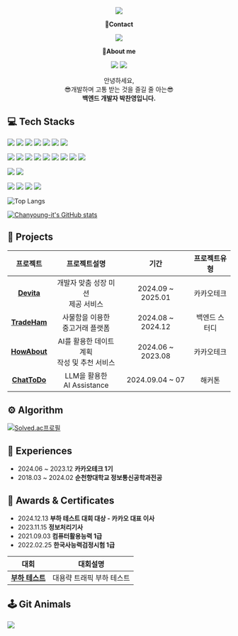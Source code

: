 <!-- header -->
<p align='center'>
  <img src="https://capsule-render.vercel.app/api?type=waving&color=ADD8E6&fontColor=0F1035&height=200&section=header&text=Welcome+to+Chanyoung's+Github!👋&fontSize=40"/>
</p>


<!-- Contact badge -->
<p align='center'><strong>📧Contact</strong></p>
<p align='center'>
  <!-- gmail -->
  <img src="https://img.shields.io/badge/uniti2037@gmail.com-EA4335?style=flat-square&logo=gmail&logoColor=white"/>
</p>

<!-- About me badge -->
<p align='center'><strong>👋About me</strong></p>
<p align='center'>
  <!-- Portfolio -->
<!--   <a href="https://substantial-radish-aee.notion.site/YOO-SEUNGAH-f8ec26cbeada4ee48ea40a940330324d?pvs=4"><img src="https://img.shields.io/badge/Portfolio-000000?style=flat-square&logo=notion&logoColor=white"/></a> -->
  <!-- Tistory -->
  <a href="https://young-code.tistory.com"><img src="https://img.shields.io/badge/Tech Blog-FF5722?style=flat-square&logo=tistory&logoColor=white"/></a>
  <!-- Velog -->
  <a href="https://velog.io/@uniti0903/posts"><img src="https://img.shields.io/badge/First Tech Blog-20C997?style=flat-square&logo=velog&logoColor=white"/></a>
</p>

<!-- 소개글 -->
<p align='center'>
  안녕하세요,<br>
  😎개발하며 고통 받는 것을 즐길 줄 아는😎<br>
  <strong>백엔드 개발자 박찬영입니다.</strong>
</p>

<!-- 기술 스택 -->
## 💻 Tech Stacks
<!-- Backend -->
<p>
  <img src="https://img.shields.io/badge/Java-b07219?style=flat-square&logoColor=white"/>
  <img src="https://img.shields.io/badge/Spring Boot-6DB33F?style=flat-square&logo=springboot&logoColor=white"/>
  <img src="https://img.shields.io/badge/Spring Data JPA-6DB33F?style=flat-square&logoColor=white"/>
  <img src="https://img.shields.io/badge/MySQL-4479A1?style=flat-square&logo=mysql&logoColor=white"/>
  <img src="https://img.shields.io/badge/MongoDB-47A248?style=flat-square&logo=mongodb&logoColor=white"/>
  <img src="https://img.shields.io/badge/Redis-DC382D?style=flat-square&logo=redis&logoColor=white"/>
  <img src="https://img.shields.io/badge/Apache JMeter-D22128?style=flat-square&logo=apache%20jmeter&logoColor=white"/>
</p>
<!-- DevOps -->
<p>
  <img src="https://img.shields.io/badge/amazon-FF9900?style=flat-square&logo=amazon&logoColor=black" />
  <img src="https://img.shields.io/badge/jenkins-D24939?style=flat-square&logo=jenkins&logoColor=white" />
  <img src="https://img.shields.io/badge/github%20actions-2088FF?style=flat-square&logo=github%20actions&logoColor=white" />
  <img src="https://img.shields.io/badge/docker-2496ED?style=flat-square&logo=docker&logoColor=white" />
  <img src="https://img.shields.io/badge/nginx-269539?style=flat-square&logo=nginx&logoColor=white" />
  <img src="https://img.shields.io/badge/terraform-623CE4?style=flat-square&logo=terraform&logoColor=white" />
  <img src="https://img.shields.io/badge/ansible-EE0000?style=flat-square&logo=ansible&logoColor=white" />
  <img src="https://img.shields.io/badge/prometheus-E6522C?style=flat-square&logo=prometheus&logoColor=white" />
  <img src="https://img.shields.io/badge/grafana-F46800?style=flat-square&logo=grafana&logoColor=white" />
</p>
<!-- Frontend -->
<p>
  <img src="https://img.shields.io/badge/HTML5-E34F26?style=flat-square&logo=html5&logoColor=white"/>
  <img src="https://img.shields.io/badge/CSS3-1572B6?style=flat-square&logo=css3&logoColor=white"/>
</p>
<!-- Tools -->
<p>
  <img src="https://img.shields.io/badge/Git-F05032?style=flat-square&logo=git&logoColor=white"/>
  <img src="https://img.shields.io/badge/GitHub-181717?style=flat-square&logo=github&logoColor=white"/>
  <img src="https://img.shields.io/badge/Jira-0053CC?style=flat-square&logo=jira&logoColor=white"/>
  <img src="https://img.shields.io/badge/Notion-000000?style=flat-square&logo=notion&logoColor=white"/>
</p>

<!-- 사용한 언어 순위 카드 -->
![Top Langs](https://github-readme-stats.vercel.app/api/top-langs/?username=SeungAh-Yoo99&layout=compact&theme=tokyonight)

<!-- GitHub Stats Card -->
[![Chanyoung-it's GitHub stats](https://github-readme-stats.vercel.app/api?username=chanyoungit&show_icons=true&theme=tokyonight)](https://github.com/chanyoungit/github-readme-stats)

<!-- 프로젝트 -->
## 💾 Projects
|프로젝트|프로젝트설명|기간|프로젝트유형|
|:---:|:---:|:---:|:---:|
|<strong>[Devita](https://github.com/KTB-FinalProject-Team1/Devita_Backend/tree/master)<strong>|개발자 맞춤 성장 미션 <br>제공 서비스|2024.09 ~ 2025.01|카카오테크|
|<strong>[TradeHam](https://github.com/chanyoungit/tradeham-backend)<strong>|사물함을 이용한 <br> 중고거래 플랫폼|2024.08 ~ 2024.12|백엔드 스터디|
|<strong>[HowAbout](https://github.com/HowwAbout)<strong>|AI를 활용한 데이트 계획 <br>작성 및 추천 서비스|2024.06 ~ 2023.08|카카오테크|
|<strong>[ChatToDo](https://github.com/ktb-hackerthon)<strong>|LLM을 활용한 <br> AI Assistance|2024.09.04 ~ 07|해커톤|

<!-- 알고리즘 역량 -->
## ⚙️ Algorithm

<!-- solved.ac 프로필 -->
[![Solved.ac프로필](http://mazassumnida.wtf/api/v2/generate_badge?boj=uniti0903)](https://solved.ac/uniti0903)

<!-- 경험 -->
## 🏃 Experiences
<ul>
  <li>2024.06 ~ 2023.12 <strong>카카오테크 1기</strong></li>
  <li>2018.03 ~ 2024.02 <strong>순천향대학교 정보통신공학과전공</strong></li>
</ul>

<!-- 자격증 -->
## 🏅 Awards & Certificates
<ul>
  <li>2024.12.13 <strong>부하 테스트 대회 대상 - 카카오 대표 이사</strong></li>
  <li>2023.11.15 <strong>정보처리기사</strong></li>
  <li>2021.09.03 <strong>컴퓨터활용능력 1급</strong></li>
  <li>2022.02.25 <strong>한국사능력검정시험 1급</strong></li>
</ul>

|대회|대회설명|
|:---:|:---:|
|<strong>[부하 테스트](https://github.com/chanyoungit/large-scale-load-testing-challenge)<strong>|대용략 트래픽 부하 테스트|

<!-- 게임 -->
## 🕹️ Git Animals
<a href="https://github.com/devxb/gitanimals">
  <img src="https://render.gitanimals.org/farms/chanyoungit"/>
</a>
